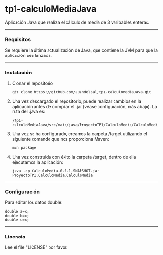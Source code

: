 # tp1-calculoMediaJava #
Aplicación Java que realiza el cálculo de media de 3 varibables enteras. 


----------
### Requisitos ###

Se requiere la última actualización de Java, que contiene la JVM para que la aplicación sea lanzada.

----------
### Instalación ###

 1. Clonar el repositorio
 
        git clone https://github.com/Juandelsal/tp1-calculoMediaJava.git
 
 2. Una vez descargado el repositorio, puede realizar cambios en la aplicación antes de compilar el .jar (véase configuración, más abajo). La ruta del  .java es:
    
        /tp1-calculoMediaJava/src/main/java/ProyectoTP1/CalculoMedia/CalculoMedia.java
    
 3. Una vez se ha configurado, creamos la carpeta /target utilizando el siguiente comando que nos proporciona Maven:
 
        mvn package
 
 4. Una vez construida con éxito la carpeta /target, dentro de ella ejecutamos la aplicación:
        
        java -cp CalculoMedia-0.0.1-SNAPSHOT.jar ProyectoTP1.CalculoMedia.CalculoMedia

----------
### Configuración ###

Para editar los datos double:

    double a=x;
    double b=x;
    double c=x;

----------
### Licencia ###

Lee el file "LICENSE" por favor.
